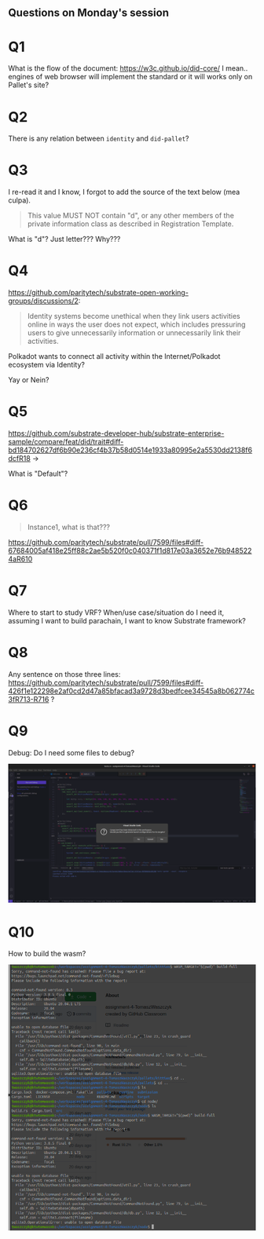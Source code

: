 ## Questions on Monday's session

# Q1

What is the flow of the document: https://w3c.github.io/did-core/ I mean.. engines of web browser will implement the standard or it will works only on Pallet's site?

# Q2

There is any relation between `identity` and `did-pallet`?

# Q3

I re-read it and I know, I forgot to add the source of the text below (mea culpa).

> This value MUST NOT contain "d", or any other members of the private information class as described in Registration Template. 

What is "d"? Just letter??? Why???

# Q4

https://github.com/paritytech/substrate-open-working-groups/discussions/2:

> Identity systems become unethical when they link users activities online in ways the user does not expect, which includes pressuring users to give unnecessarily information or unnecessarily link their activities.

Polkadot wants to connect all activity within the Internet/Polkadot ecosystem via Identity? 

Yay or Nein?

# Q5

https://github.com/substrate-developer-hub/substrate-enterprise-sample/compare/feat/did/trait#diff-bd184702627df6b90e236cf4b37b58d0514e1933a80995e2a5530dd2138f6dcfR18 ->

What is "Default"?

# Q6

> Instance1, what is that???

https://github.com/paritytech/substrate/pull/7599/files#diff-67684005af418e25ff88c2ae5b520f0c040371f1d817e03a3652e76b9485224aR610


# Q7

Where to start to study VRF? When/use case/situation do I need it, assuming I want to build parachain, I want to know Substrate framework?

# Q8

Any sentence on those three lines: https://github.com/paritytech/substrate/pull/7599/files#diff-426f1e122298e2af0cd2d47a85bfacad3a9728d3bedfcee34545a8b062774c3fR713-R716 ?

# Q9

Debug: Do I need some files to debug?

![alt text](./resources/debug-rust.png)

# Q10

How to build the wasm?

![alt text](./resources/build-wasm.png)
